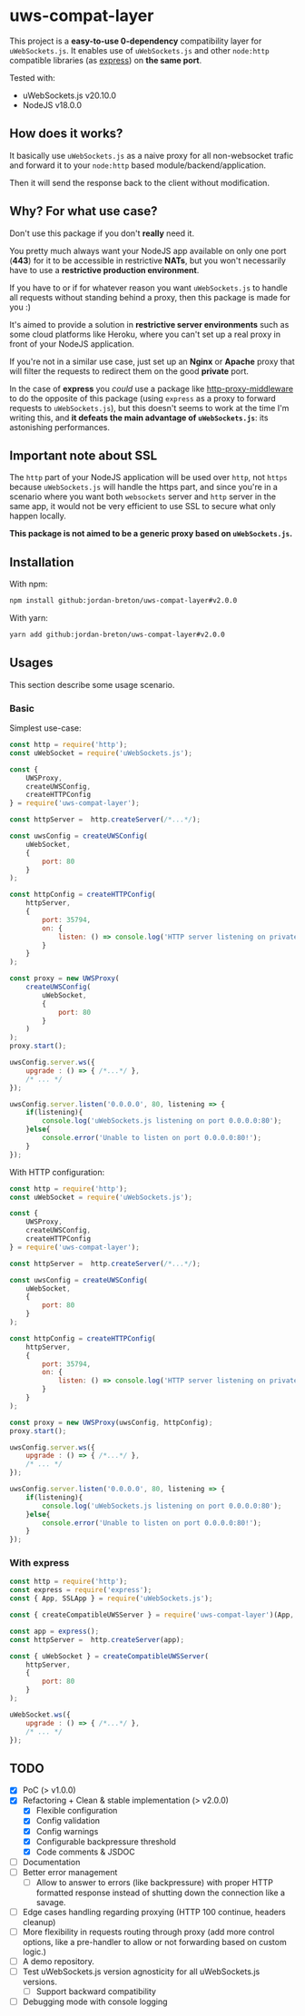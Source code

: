 # uws-compat-layer

This project is a **easy-to-use 0-dependency** compatibility layer for `uWebSockets.js`. It enables use of `uWebSockets.js` and other `node:http` 
compatible libraries (as [express](https://www.npmjs.com/package/express)) on **the same port**.

Tested with: 

- uWebSockets.js v20.10.0
- NodeJS v18.0.0

## How does it works?

It basically use `uWebSockets.js` as a naive proxy for all non-websocket trafic and forward it to your
`node:http` based module/backend/application.

Then it will send the response back to the client without modification.

## Why? For what use case?

Don't use this package if you don't **really** need it. 

You pretty much always want your NodeJS app available on only one port (**443**) for it to be accessible in restrictive **NATs**,
but you won't necessarily have to use a **restrictive production environment**.

If you have to or if for whatever reason you want `uWebSockets.js` to handle all requests without standing behind a proxy,
then this package is made for you :) 

It's aimed to provide a solution in **restrictive server environments** such
as some cloud platforms like Heroku, where you can't set up a real proxy in front of your NodeJS application. 

If you're not in a similar use case, just set up an **Nginx** or **Apache** proxy that will filter the requests to redirect them on
the good **private** port.

In the case of **express** you _could_ use a package like [http-proxy-middleware](https://www.npmjs.com/package/http-proxy-middleware)
to do the opposite of this package (using `express` as a proxy to forward requests to `uWebSockets.js`), but this doesn't seems to work at the time
I'm writing this, and **it defeats the main advantage of `uWebSockets.js`**: its astonishing performances.

## Important note about SSL

The `http` part of your NodeJS application will be used over `http`, not `https` because `uWebSockets.js` will handle the https part, and since
you're in a scenario where you want both `websockets` server and `http` server in the same app, it would not be very efficient to use SSL to 
secure what only happen locally.

**This package is not aimed to be a generic proxy based on `uWebSockets.js`.**

## Installation

With npm:

```bash
npm install github:jordan-breton/uws-compat-layer#v2.0.0
```

With yarn:

```bash
yarn add github:jordan-breton/uws-compat-layer#v2.0.0
```

## Usages

This section describe some usage scenario.

### Basic

Simplest use-case: 

```js
const http = require('http');
const uWebSocket = require('uWebSockets.js');

const {
	UWSProxy,
    createUWSConfig,
    createHTTPConfig 
} = require('uws-compat-layer');

const httpServer =  http.createServer(/*...*/);

const uwsConfig = createUWSConfig(
	uWebSocket,
	{
		port: 80
    }
);

const httpConfig = createHTTPConfig(
	httpServer,
	{
		port: 35794,
		on: {
			listen: () => console.log('HTTP server listening on private port 127.0.0.1:35794')
        }
    }
);

const proxy = new UWSProxy(
	createUWSConfig(
		uWebSocket,
		{
			port: 80
		}
	)
);
proxy.start();

uwsConfig.server.ws({
	upgrade : () => { /*...*/ },
	/* ... */
});

uwsConfig.server.listen('0.0.0.0', 80, listening => {
	if(listening){
		console.log('uWebSockets.js listening on port 0.0.0.0:80');
    }else{
		console.error('Unable to listen on port 0.0.0.0:80!');
    }
});
```

With HTTP configuration:

```js
const http = require('http');
const uWebSocket = require('uWebSockets.js');

const {
	UWSProxy,
    createUWSConfig,
    createHTTPConfig 
} = require('uws-compat-layer');

const httpServer =  http.createServer(/*...*/);

const uwsConfig = createUWSConfig(
	uWebSocket,
	{
		port: 80
    }
);

const httpConfig = createHTTPConfig(
	httpServer,
	{
		port: 35794,
		on: {
			listen: () => console.log('HTTP server listening on private port 127.0.0.1:35794')
        }
    }
);

const proxy = new UWSProxy(uwsConfig, httpConfig);
proxy.start();

uwsConfig.server.ws({
	upgrade : () => { /*...*/ },
	/* ... */
});

uwsConfig.server.listen('0.0.0.0', 80, listening => {
	if(listening){
		console.log('uWebSockets.js listening on port 0.0.0.0:80');
    }else{
		console.error('Unable to listen on port 0.0.0.0:80!');
    }
});
```

### With express

```js
const http = require('http');
const express = require('express');
const { App, SSLApp } = require('uWebSockets.js');

const { createCompatibleUWSServer } = require('uws-compat-layer')(App, SSLApp);

const app = express();
const httpServer =  http.createServer(app);

const { uWebSocket } = createCompatibleUWSServer(
    httpServer,
	{
        port: 80
    }
);

uWebSocket.ws({
    upgrade : () => { /*...*/ },
    /* ... */
});
```

## TODO

- [x] PoC (> v1.0.0)
- [x] Refactoring + Clean & stable implementation (> v2.0.0)
    - [x] Flexible configuration
    - [x] Config validation
    - [x] Config warnings
    - [x] Configurable backpressure threshold
    - [x] Code comments & JSDOC
- [ ] Documentation
- [ ] Better error management
    - [ ] Allow to answer to errors (like backpressure) with proper HTTP formatted response instead of
      shutting down the connection like a savage.
- [ ] Edge cases handling regarding proxying (HTTP 100 continue, headers cleanup)
- [ ] More flexibility in requests routing through proxy (add more control options, like a pre-handler to allow or not
  forwarding based on custom logic.)
- [ ] A demo repository.
- [ ] Test uWebSockets.js version agnosticity for all uWebSockets.js versions.
    - [ ] Support backward compatibility 
- [ ] Debugging mode with console logging